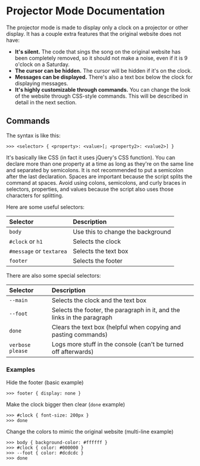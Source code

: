 # Projector Mode Documentation
The projector mode is made to display only a clock on a projector or other display. It has a couple extra features that the original website does not have:

- **It's silent.** The code that sings the song on the original website has been completely removed, so it should not make a noise, even if it is 9 o'clock on a Saturday.
- **The cursor can be hidden.** The cursor will be hidden if it's on the clock.
- **Messages can be displayed.** There's also a text box below the clock for displaying messages.
- **It's highly customizable through commands.** You can change the look of the website through CSS-style commands. This will be described in detail in the next section.

## Commands
The syntax is like this:
```
>>> <selector> { <property>: <value>[; <property2>: <value2>] }
```
It's basically like CSS (in fact it uses jQuery's CSS function). You can declare more than one property at a time as long as they're on the same line and separated by semicolons. It is not recommended to put a semicolon after the last declaration. Spaces are important because the script splits the command at spaces. Avoid using colons, semicolons, and curly braces in selectors, properties, and values because the script also uses those characters for splitting.

Here are some useful selectors:

| Selector                 | Description                       |
| :----------------------- | :-------------------------------- |
| `body`                   | Use this to change the background |
| `#clock` or `h1`         | Selects the clock                 |
| `#message` or `textarea` | Selects the text box              |
| `footer`                 | Selects the footer                |

There are also some special selectors:

| Selector | Description                                                       |
| :------- | :---------------------------------------------------------------- |
| `--main` | Selects the clock and the text box                                |
| `--foot` | Selects the footer, the paragraph in it, and the links in the paragraph |
| `done`   | Clears the text box (helpful when copying and pasting commands)   |
| `verbose please` | Logs more stuff in the console (can't be turned off afterwards) |

### Examples
Hide the footer (basic example)
```
>>> footer { display: none }
```

Make the clock bigger then clear (`done` example)
```
>>> #clock { font-size: 200px }
>>> done
```

Change the colors to mimic the original website (multi-line example)
```
>>> body { background-color: #ffffff }
>>> #clock { color: #000000 }
>>> --foot { color: #dcdcdc }
>>> done
```
